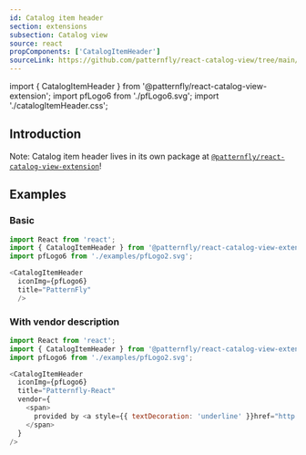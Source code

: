 ```yaml
---
id: Catalog item header
section: extensions
subsection: Catalog view
source: react
propComponents: ['CatalogItemHeader']
sourceLink: https://github.com/patternfly/react-catalog-view/tree/main/packages/module/src/components/CatalogItemHeader/CatalogItemHeader.tsx
---
```


import { CatalogItemHeader } from '@patternfly/react-catalog-view-extension';
import pfLogo6 from './pfLogo6.svg';
import './catalogItemHeader.css';

## Introduction
Note: Catalog item header lives in its own package at [`@patternfly/react-catalog-view-extension`](https://www.npmjs.com/package/@patternfly/react-catalog-view-extension)!

## Examples
### Basic
```js
import React from 'react';
import { CatalogItemHeader } from '@patternfly/react-catalog-view-extension';
import pfLogo6 from './examples/pfLogo2.svg';

<CatalogItemHeader
  iconImg={pfLogo6}
  title="PatternFly"
  />
```

### With vendor description
```js
import React from 'react';
import { CatalogItemHeader } from '@patternfly/react-catalog-view-extension';
import pfLogo6 from './examples/pfLogo2.svg';

<CatalogItemHeader
  iconImg={pfLogo6}
  title="Patternfly-React"
  vendor={
    <span>
      provided by <a style={{ textDecoration: 'underline' }}href="http://redhat.com">Red Hat</a>
    </span>
  }
/>
```
